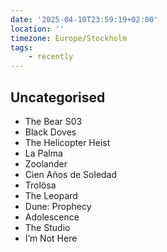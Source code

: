 ```yaml
---
date: '2025-04-10T23:59:19+02:00'
location: ''
timezone: Europe/Stockholm
tags:
    - recently
---
```

## Uncategorised

- The Bear S03
- Black Doves
- The Helicopter Heist
- La Palma
- Zoolander
- Cien Años de Soledad
- Trolösa
- The Leopard
- Dune: Prophecy
- Adolescence
- The Studio
- I’m Not Here


